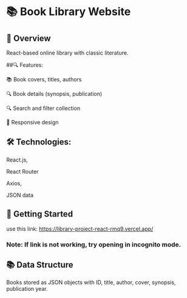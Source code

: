 # 📚 Book Library Website
 

## 🌟 Overview
React-based online library with classic literature.

##🔍 Features:

📚 Book covers, titles, authors

🔍 Book details (synopsis, publication)

🔍 Search and filter collection

📱 Responsive design


## 🛠️ Technologies: 

React.js, 

React Router

Axios, 

JSON data


## 🚀 Getting Started

use this link: https://library-project-react-rmq9.vercel.app/

### Note: If link is not working, try opening in incognito mode.

## 📚 Data Structure
Books stored as JSON objects with ID, title, author, cover, synopsis, publication year.
